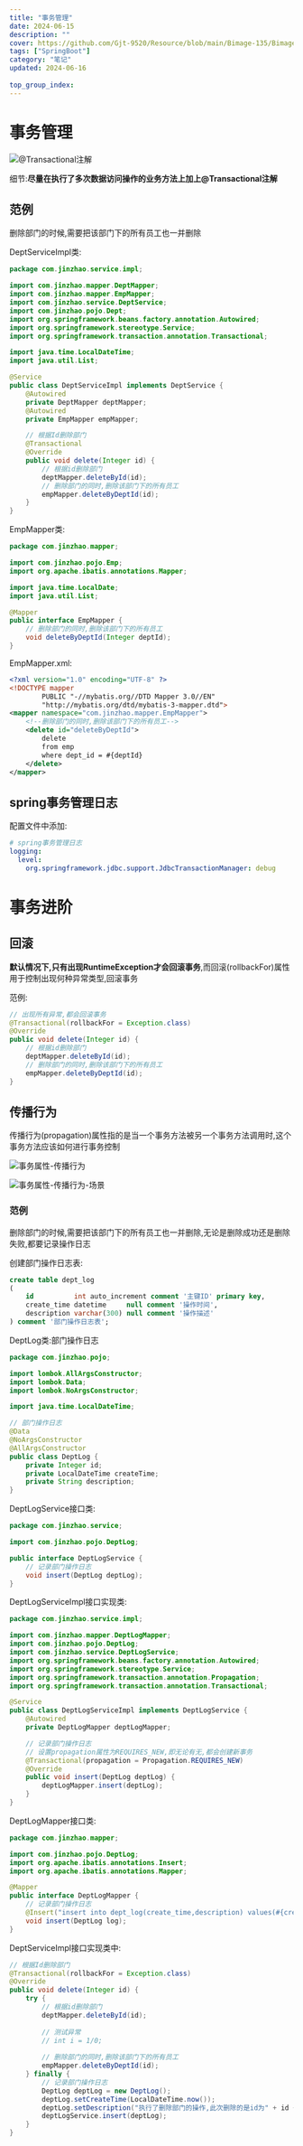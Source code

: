 ```yaml
---
title: "事务管理"
date: 2024-06-15
description: ""
cover: https://github.com/Gjt-9520/Resource/blob/main/Bimage-135/Bimage46.jpg?raw=true
tags: ["SpringBoot"]
category: "笔记"
updated: 2024-06-16
  
top_group_index: 
---
```


# 事务管理

![@Transactional注解](../images/@Transactional.png)

细节:**尽量在执行了多次数据访问操作的业务方法上加上@Transactional注解**

## 范例

删除部门的时候,需要把该部门下的所有员工也一并删除

DeptServiceImpl类:

```java
package com.jinzhao.service.impl;

import com.jinzhao.mapper.DeptMapper;
import com.jinzhao.mapper.EmpMapper;
import com.jinzhao.service.DeptService;
import com.jinzhao.pojo.Dept;
import org.springframework.beans.factory.annotation.Autowired;
import org.springframework.stereotype.Service;
import org.springframework.transaction.annotation.Transactional;

import java.time.LocalDateTime;
import java.util.List;

@Service
public class DeptServiceImpl implements DeptService {
    @Autowired
    private DeptMapper deptMapper;
    @Autowired
    private EmpMapper empMapper;

    // 根据Id删除部门
    @Transactional
    @Override
    public void delete(Integer id) {
        // 根据id删除部门
        deptMapper.deleteById(id);
        // 删除部门的同时,删除该部门下的所有员工
        empMapper.deleteByDeptId(id);
    }
}
```

EmpMapper类:

```java
package com.jinzhao.mapper;

import com.jinzhao.pojo.Emp;
import org.apache.ibatis.annotations.Mapper;

import java.time.LocalDate;
import java.util.List;

@Mapper
public interface EmpMapper {
    // 删除部门的同时,删除该部门下的所有员工
    void deleteByDeptId(Integer deptId);
}
```

EmpMapper.xml:

```xml
<?xml version="1.0" encoding="UTF-8" ?>
<!DOCTYPE mapper
        PUBLIC "-//mybatis.org//DTD Mapper 3.0//EN"
        "http://mybatis.org/dtd/mybatis-3-mapper.dtd">
<mapper namespace="com.jinzhao.mapper.EmpMapper">
    <!--删除部门的同时,删除该部门下的所有员工-->
    <delete id="deleteByDeptId">
        delete
        from emp
        where dept_id = #{deptId}
    </delete>
</mapper>
```

## spring事务管理日志

配置文件中添加:

```yml
# spring事务管理日志
logging:
  level:
    org.springframework.jdbc.support.JdbcTransactionManager: debug
```

# 事务进阶

## 回滚

**默认情况下,只有出现RuntimeException才会回滚事务**,而回滚(rollbackFor)属性用于控制出现何种异常类型,回滚事务

范例:

```java
// 出现所有异常,都会回滚事务
@Transactional(rollbackFor = Exception.class)
@Override
public void delete(Integer id) {
    // 根据id删除部门
    deptMapper.deleteById(id);
    // 删除部门的同时,删除该部门下的所有员工
    empMapper.deleteByDeptId(id);
}
```

## 传播行为

传播行为(propagation)属性指的是当一个事务方法被另一个事务方法调用时,这个事务方法应该如何进行事务控制

![事务属性-传播行为](../images/事务属性-传播行为.png)

![事务属性-传播行为-场景](../images/事务属性-传播行为-场景.png)

### 范例

删除部门的时候,需要把该部门下的所有员工也一并删除,无论是删除成功还是删除失败,都要记录操作日志

创建部门操作日志表:

```sql
create table dept_log
(
    id          int auto_increment comment '主键ID' primary key,
    create_time datetime     null comment '操作时间',
    description varchar(300) null comment '操作描述'
) comment '部门操作日志表';
```

DeptLog类:部门操作日志

```java
package com.jinzhao.pojo;

import lombok.AllArgsConstructor;
import lombok.Data;
import lombok.NoArgsConstructor;

import java.time.LocalDateTime;

// 部门操作日志
@Data
@NoArgsConstructor
@AllArgsConstructor
public class DeptLog {
    private Integer id;
    private LocalDateTime createTime;
    private String description;
}
```

DeptLogService接口类:

```java
package com.jinzhao.service;

import com.jinzhao.pojo.DeptLog;

public interface DeptLogService {
    // 记录部门操作日志
    void insert(DeptLog deptLog);
}
```

DeptLogServiceImpl接口实现类:

```java
package com.jinzhao.service.impl;

import com.jinzhao.mapper.DeptLogMapper;
import com.jinzhao.pojo.DeptLog;
import com.jinzhao.service.DeptLogService;
import org.springframework.beans.factory.annotation.Autowired;
import org.springframework.stereotype.Service;
import org.springframework.transaction.annotation.Propagation;
import org.springframework.transaction.annotation.Transactional;

@Service
public class DeptLogServiceImpl implements DeptLogService {
    @Autowired
    private DeptLogMapper deptLogMapper;

    // 记录部门操作日志
    // 设置propagation属性为REQUIRES_NEW,即无论有无,都会创建新事务
    @Transactional(propagation = Propagation.REQUIRES_NEW)
    @Override
    public void insert(DeptLog deptLog) {
        deptLogMapper.insert(deptLog);
    }
}
```

DeptLogMapper接口类:

```java
package com.jinzhao.mapper;

import com.jinzhao.pojo.DeptLog;
import org.apache.ibatis.annotations.Insert;
import org.apache.ibatis.annotations.Mapper;

@Mapper
public interface DeptLogMapper {
    // 记录部门操作日志
    @Insert("insert into dept_log(create_time,description) values(#{createTime},#{description})")
    void insert(DeptLog log);
}
```

DeptServiceImpl接口实现类中:

```java
// 根据Id删除部门
@Transactional(rollbackFor = Exception.class)
@Override
public void delete(Integer id) {
    try {
        // 根据id删除部门
        deptMapper.deleteById(id);
        
        // 测试异常
        // int i = 1/0;
        
        // 删除部门的同时,删除该部门下的所有员工
        empMapper.deleteByDeptId(id);
    } finally {
        // 记录部门操作日志
        DeptLog deptLog = new DeptLog();
        deptLog.setCreateTime(LocalDateTime.now());
        deptLog.setDescription("执行了删除部门的操作,此次删除的是id为" + id + "的部门");
        deptLogService.insert(deptLog);
    }
}
```